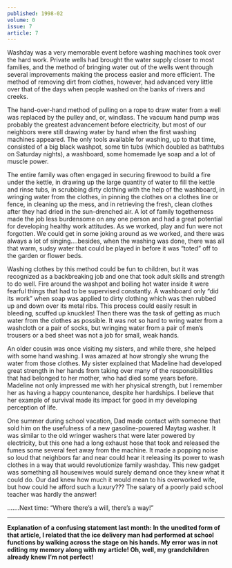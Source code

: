 ```yaml
---
published: 1998-02
volume: 0
issue: 7
article: 7
---
```

Washday was a very memorable event before washing machines took over the hard work. Private wells had brought the water supply closer to most families, and the method of bringing water out of the wells went through several improvements making the process easier and more efficient. The method of removing dirt from clothes, however, had advanced very little over that of the days when people washed on the banks of rivers and creeks.

The hand-over-hand method of pulling on a rope to draw water from a well was replaced by the pulley and, or, windlass. The vacuum hand pump was probably the greatest advancement before electricity, but most of our neighbors were still drawing water by hand when the first washing machines appeared. The only tools available for washing, up to that time, consisted of a big black washpot, some tin tubs (which doubled as bathtubs on Saturday nights), a washboard, some homemade lye soap and a lot of muscle power.

The entire family was often engaged in securing firewood to build a fire under the kettle, in drawing up the large quantity of water to fill the kettle and rinse tubs, in scrubbing dirty clothing with the help of the washboard, in wringing water from the clothes, in pinning the clothes on a clothes line or fence, in cleaning up the mess, and in retrieving the fresh, clean clothes after they had dried in the sun-drenched air. A lot of family togetherness made the job less burdensome on any one person and had a great potential for developing healthy work attitudes. As we worked, play and fun were not forgotten. We could get in some joking around as we worked, and there was always a lot of singing....besides, when the washing was done, there was all that warm, sudsy water that could be played in before it was “toted” off to the garden or flower beds.

Washing clothes by this method could be fun to children, but it was recognized as a backbreaking job and one that took adult skills and strength to do well. Fire around the washpot and boiling hot water inside it were fearful things that had to be supervised constantly. A washboard only “did its work” when soap was applied to dirty clothing which was then rubbed up and down over its metal ribs. This process could easily result in bleeding, scuffed up knuckles! Then there was the task of getting as much water from the clothes as possible. It was not so hard to wring water from a washcloth or a pair of socks, but wringing water from a pair of men’s trousers or a bed sheet was not a job for small, weak hands.

An older cousin was once visiting my sisters, and while there, she helped with some hand washing. I was amazed at how strongly she wrung the water from those clothes. My sister explained that Madeline had developed great strength in her hands from taking over many of the responsibilities that had belonged to her mother, who had died some years before. Madeline not only impressed me with her physical strength, but I remember her as having a happy countenance, despite her hardships. I believe that her example of survival made its impact for good in my developing perception of life.

One summer during school vacation, Dad made contact with someone that sold him on the usefulness of a new gasoline-powered Maytag washer. It was similar to the old wringer washers that were later powered by electricity, but this one had a long exhaust hose that took and released the fumes some several feet away from the machine. It made a popping noise so loud that neighbors far and near could hear it releasing its power to wash clothes in a way that would revolutionize family washday. This new gadget was something all housewives would surely demand once they knew what it could do. Our dad knew how much it would mean to his overworked wife, but how could he afford such a luxury??? The salary of a poorly paid school teacher was hardly the answer!

.......Next time: “Where there’s a will, there’s a way!”


---- 
**Explanation of a confusing statement last month: In the unedited form of that article, I related that the ice delivery man had performed at school functions by walking across the stage on his hands. My error was in not editing my memory along with my article! Oh, well, my grandchildren already knew I’m not perfect!**
